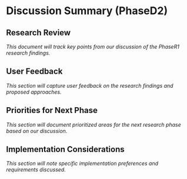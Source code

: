 # Discussion Summary (PhaseD2)

## Research Review

*This document will track key points from our discussion of the PhaseR1 research findings.*

## User Feedback

*This section will capture user feedback on the research findings and proposed approaches.*

## Priorities for Next Phase

*This section will document prioritized areas for the next research phase based on our discussion.*

## Implementation Considerations

*This section will note specific implementation preferences and requirements discussed.*
